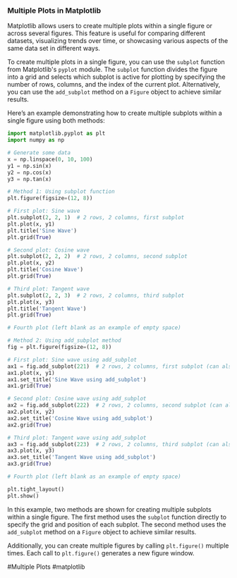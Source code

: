 ### Multiple Plots in Matplotlib

Matplotlib allows users to create multiple plots within a single figure or across several figures. This feature is useful for comparing different datasets, visualizing trends over time, or showcasing various aspects of the same data set in different ways.

To create multiple plots in a single figure, you can use the `subplot` function from Matplotlib's `pyplot` module. The `subplot` function divides the figure into a grid and selects which subplot is active for plotting by specifying the number of rows, columns, and the index of the current plot. Alternatively, you can use the `add_subplot` method on a `Figure` object to achieve similar results.

Here’s an example demonstrating how to create multiple subplots within a single figure using both methods:

```python
import matplotlib.pyplot as plt
import numpy as np

# Generate some data
x = np.linspace(0, 10, 100)
y1 = np.sin(x)
y2 = np.cos(x)
y3 = np.tan(x)

# Method 1: Using subplot function
plt.figure(figsize=(12, 8))

# First plot: Sine wave
plt.subplot(2, 2, 1)  # 2 rows, 2 columns, first subplot
plt.plot(x, y1)
plt.title('Sine Wave')
plt.grid(True)

# Second plot: Cosine wave
plt.subplot(2, 2, 2)  # 2 rows, 2 columns, second subplot
plt.plot(x, y2)
plt.title('Cosine Wave')
plt.grid(True)

# Third plot: Tangent wave
plt.subplot(2, 2, 3)  # 2 rows, 2 columns, third subplot
plt.plot(x, y3)
plt.title('Tangent Wave')
plt.grid(True)

# Fourth plot (left blank as an example of empty space)

# Method 2: Using add_subplot method
fig = plt.figure(figsize=(12, 8))

# First plot: Sine wave using add_subplot
ax1 = fig.add_subplot(221)  # 2 rows, 2 columns, first subplot (can also use 2, 2, 1)
ax1.plot(x, y1)
ax1.set_title('Sine Wave using add_subplot')
ax1.grid(True)

# Second plot: Cosine wave using add_subplot
ax2 = fig.add_subplot(222)  # 2 rows, 2 columns, second subplot (can also use 2, 2, 2)
ax2.plot(x, y2)
ax2.set_title('Cosine Wave using add_subplot')
ax2.grid(True)

# Third plot: Tangent wave using add_subplot
ax3 = fig.add_subplot(223)  # 2 rows, 2 columns, third subplot (can also use 2, 2, 3)
ax3.plot(x, y3)
ax3.set_title('Tangent Wave using add_subplot')
ax3.grid(True)

# Fourth plot (left blank as an example of empty space)

plt.tight_layout()
plt.show()
```

In this example, two methods are shown for creating multiple subplots within a single figure. The first method uses the `subplot` function directly to specify the grid and position of each subplot. The second method uses the `add_subplot` method on a `Figure` object to achieve similar results.

Additionally, you can create multiple figures by calling `plt.figure()` multiple times. Each call to `plt.figure()` generates a new figure window.

#Multiple Plots #matplotlib